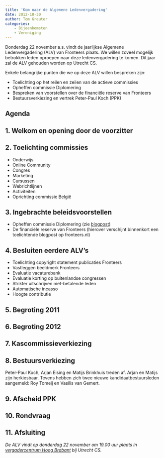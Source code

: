 ```yaml
---
title: 'Kom naar de Algemene Ledenvergadering'
date: 2012-10-30
author: Tom Greuter
categories:
    - Bijeenkomsten
    - Vereniging
---
```


Donderdag 22 november a.s. vindt de jaarlijkse Algemene Ledenvergadering (ALV) van Fronteers plaats. We willen zoveel mogelijk betrokken leden oproepen naar deze ledenvergadering te komen. Dit jaar zal de ALV gehouden worden op Utrecht CS.

Enkele belangrijke punten die we op deze ALV willen bespreken zijn:

-   Toelichting op het reilen en zeilen van de actieve commissies
-   Opheffen commissie Diplomering
-   Bespreken van voorstellen over de financiële reserve van Fronteers
-   Bestuursverkiezing en vertrek Peter-Paul Koch (PPK)

## Agenda

## 1. Welkom en opening door de voorzitter

## 2. Toelichting commissies

-   Onderwijs
-   Online Community
-   Congres
-   Marketing
-   Cursussen
-   Webrichtlijnen
-   Activiteiten
-   Oprichting commissie België

## 3. Ingebrachte beleidsvoorstellen

-   Opheffen commissie Diplomering (zie [blogpost](/blog/2012/10/opheffing-commissie-diplomering))
-   De financiële reserve van Fronteers (hierover verschijnt binnenkort een toelichtende blogpost op fronteers.nl)

## 4. Besluiten eerdere ALV’s

-   Toelichting copyright statement publicaties Fronteers
-   Vastleggen beeldmerk Fronteers
-   Evaluatie vacaturebank
-   Evaluatie korting op buitenlandse congressen
-   Strikter uitschrijven niet-betalende leden
-   Automatische incasso
-   Hoogte contributie

## 5. Begroting 2011

## 6. Begroting 2012

## 7. Kascommissieverkiezing

## 8. Bestuursverkiezing

Peter-Paul Koch, Arjan Eising en Matijs Brinkhuis treden af. Arjan en Matijs zijn herkiesbaar. Tevens hebben zich twee nieuwe kandidaatbestuursleden aangemeld: Roy Tomeij en Vasilis van Gemert.

## 9. Afscheid PPK

## 10. Rondvraag

## 11. Afsluiting

_De ALV vindt op donderdag 22 november om 19.00 uur plaats in [vergadercentrum Hoog Brabant](http://www.hoogbrabant.nl/Routebeschrijving/) bij Utrecht CS._
